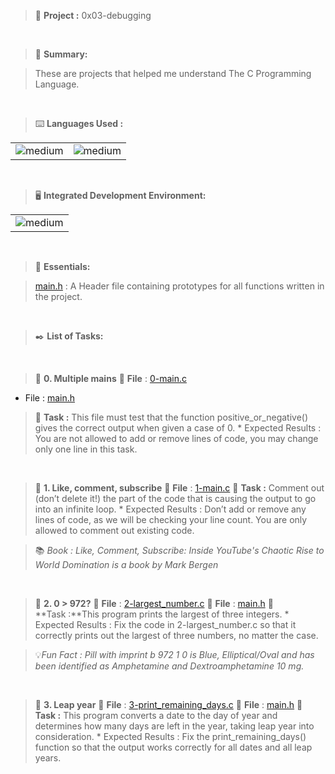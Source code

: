 > 🚧 **Project :** 0x03-debugging

<br>

> 📝 **Summary:**

> These are projects that helped me understand The C Programming Language.

<br>

> ⌨️ **Languages Used :**

<table>
  <tr>
    <td><img alt="medium" src="https://img.shields.io/badge/C-00599C?style=for-the-badge&logo=c&logoColor=white"></td>
    <td><img alt="medium" src="https://img.shields.io/badge/Markdown-000000?style=for-the-badge&logo=markdown&logoColor=white"></td>
  </tr>
</table>

<br>

> 🖥️ **Integrated Development Environment:**

<table>
  <tr>
<td><img alt="medium" src="https://img.shields.io/badge/Emacs-%237F5AB6.svg?&style=for-the-badge&logo=gnu-emacs&logoColor=white"></td>
  </tr>
</table>

<br>

> 🌟 **Essentials:**

> [main.h](./main.h) : A Header file containing prototypes for all functions written in the project.

<br>

> ✒️ **List of Tasks:**
<br>

> 📁 **0. Multiple mains**
> 💾 **File** : [0-main.c](./0-main.c)
  * File : [main.h](./main.h)
> 📑 **Task :** This file must test that the function positive_or_negative() gives the correct output when given a case of 0.
    * Expected Results : You are not allowed to add or remove lines of code, you may change only one line in this task.
<br>
  
> 📁 **1. Like, comment, subscribe**
> 💾 **File** : [1-main.c](./1-main.c)
> 📑 **Task :** Comment out (don’t delete it!) the part of the code that is causing the output to go into an infinite loop.
    * Expected Results : Don’t add or remove any lines of code, as we will be checking your line count. You are only allowed to comment out existing code.

> 📚 *Book : Like, Comment, Subscribe: Inside YouTube's Chaotic Rise to World Domination is a book by Mark Bergen*

<br>
    
> 📁 **2. 0 > 972?**
> 💾 **File** : [2-largest_number.c](./2-largest_number.c)
> 💾 **File** :  [main.h](./main.h)
> 📑 **Task :**This program prints the largest of three integers.
    * Expected Results : Fix the code in 2-largest_number.c so that it correctly prints out the largest of three numbers, no matter the case.
    
> 💡*Fun Fact : Pill with imprint b 972 1 0 is Blue, Elliptical/Oval and has been identified as Amphetamine and Dextroamphetamine 10 mg.*

<br>

> 📁 **3. Leap year**
> 💾 **File** :  [3-print_remaining_days.c](./3-print_remaining_days.c)
> 💾 **File** :  [main.h](./main.h)
> 📑 **Task :** This program converts a date to the day of year and determines how many days are left in the year, taking leap year into consideration.
    * Expected Results : Fix the print_remaining_days() function so that the output works correctly for all dates and all leap years.
